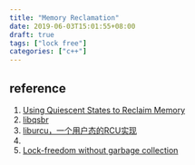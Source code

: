 ```yaml
---
title: "Memory Reclamation"
date: 2019-06-03T15:01:55+08:00
draft: true
tags: ["lock free"]
categories: ["c++"]
---
```


## reference

1. [Using Quiescent States to Reclaim Memory](https://preshing.com/20160726/using-quiescent-states-to-reclaim-memory/)
2. [libqsbr](https://github.com/rmind/libqsbr)
3. [liburcu，一个用户态的RCU实现](http://airekans.github.io/c/2016/05/10/dive-into-liburcu#%E5%86%99%E7%BA%BF%E7%A8%8B%E5%87%BD%E6%95%B0synchronize_rcu)
4. [](https://github.com/mpoeter/xenium)
5. [Lock-freedom without garbage collection](https://aturon.github.io/blog/2015/08/27/epoch/)